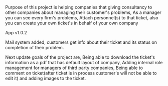 Purpose of this project is helping companies that giving consultancy to other companies about managing their customer's problems, As a manager you can see every firm's problems, Attach personnel(s) to that ticket, also you can create your own ticket's in behalf of your own company

App v1.0.2

Mail system added, customers get info about their ticket and its status on completion of their problem.

Next update goals of the project are, Being able to download the ticket's information as a pdf that has default layout of company, Adding internal role management for managers of third party companies, Being able to comment on ticket(after ticket is in process customer's will not be able to edit it) and adding images to the ticket.
